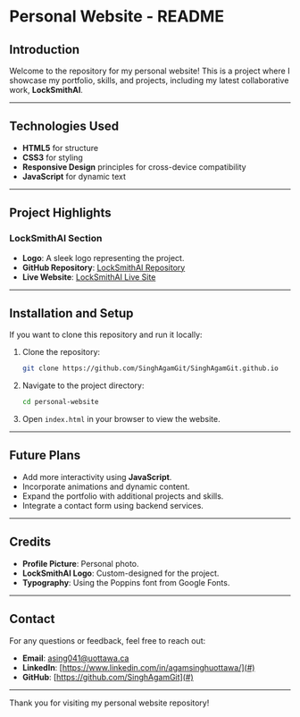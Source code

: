 # Personal Website - README

## Introduction

Welcome to the repository for my personal website! This is a project where I showcase my portfolio, skills, and projects, including my latest collaborative work, **LockSmithAI**. 


---

## Technologies Used

- **HTML5** for structure
- **CSS3** for styling
- **Responsive Design** principles for cross-device compatibility
- **JavaScript** for dynamic text

---

## Project Highlights

### LockSmithAI Section

- **Logo**: A sleek logo representing the project.
- **GitHub Repository**: [LockSmithAI Repository](https://github.com/Aashir5678/LockSmith-AI-public)
- **Live Website**: [LockSmithAI Live Site](https://locksmith-ai.onrender.com)

---

## Installation and Setup

If you want to clone this repository and run it locally:

1. Clone the repository:

   ```bash
   git clone https://github.com/SinghAgamGit/SinghAgamGit.github.io
   ```

2. Navigate to the project directory:

   ```bash
   cd personal-website
   ```

3. Open `index.html` in your browser to view the website.

---

## Future Plans

- Add more interactivity using **JavaScript**.
- Incorporate animations and dynamic content.
- Expand the portfolio with additional projects and skills.
- Integrate a contact form using backend services.

---

## Credits

- **Profile Picture**: Personal photo.
- **LockSmithAI Logo**: Custom-designed for the project.
- **Typography**: Using the Poppins font from Google Fonts.

---

## Contact

For any questions or feedback, feel free to reach out:

- **Email**: asing041@uottawa.ca
- **LinkedIn**: [https://www.linkedin.com/in/agamsinghuottawa/](#)
- **GitHub**: [https://github.com/SinghAgamGit](#)

---

Thank you for visiting my personal website repository!


